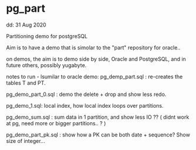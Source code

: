 # pg_part

dd: 31 Aug 2020

Partitioning demo for postgreSQL

Aim is to have a demo that is simolar to the "part" repository for oracle..

on demos, the aim is to demo side by side, Oracle and PostgreSQL, and in future others, possibly yugabyte.


notes to run - lsumilar to oracle demo:
pg_demp_part.sql : re-creates the tables T and PT.

pg_demo_part_0.sql : demo the delete + drop and show less redo.

pg_demo_1.sql: local index, how local index loops over partitions.

pg_demo_sum.sql : sum data in 1 partition, and show less IO ?? 
    ( didnt work at pg, need more or bigger partitions.. ? )

pg_demo_part_pk.sql : show how a PK can be both date + sequence? 
    Show size of integer... 



